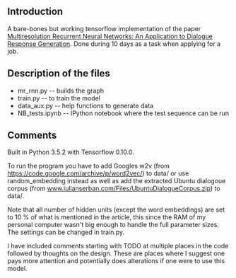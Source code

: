 ## Introduction
A bare-bones but working tensorflow implementation of the paper [Multiresolution Recurrent Neural Networks: An Application to Dialogue Response Generation](https://arxiv.org/abs/1606.00776). Done during 10 days as a task when applying for a job.

## Description of the files
* mr_rnn.py -- builds the graph
* train.py -- to train the model
* data_aux.py -- help functions to generate data
* NB_tests.ipynb -- IPython notebook where the test sequence can be run

## Comments
Built in Python 3.5.2 with Tensorflow 0.10.0.

To run the program you have to add Googles w2v (from https://code.google.com/archive/p/word2vec/) to data/ or use random_embedding instead as well as add the extracted Ubuntu dialogoue corpus (from www.iulianserban.com/Files/UbuntuDialogueCorpus.zip) to data/. 

Note that all number of hidden units (except the word embeddings) are set to 10 % of what is mentioned in the article, this since the RAM of my personal computer wasn't big enough to handle the full parameter sizes. The settings can be changed in train.py.

I have included comments starting with TODO at multiple places in the code followed by thoughts on the design. These are places where I suggest one pays more attention and potentially does alterations if one were to use this model.
